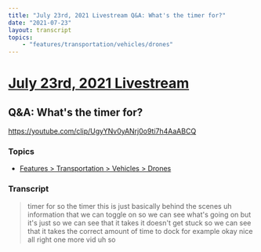 ```yaml
---
title: "July 23rd, 2021 Livestream Q&A: What's the timer for?"
date: "2021-07-23"
layout: transcript
topics:
    - "features/transportation/vehicles/drones"
---
```

# [July 23rd, 2021 Livestream](../2021-07-23.md)
## Q&A: What's the timer for?
https://youtube.com/clip/UgyYNv0yANrj0o9ti7h4AaABCQ

### Topics
* [Features > Transportation > Vehicles > Drones](../topics/features/transportation/vehicles/drones.md)

### Transcript

> timer for so the timer this is just basically behind the scenes uh information that we can toggle on so we can see what's going on but it's just so we can see that it takes it doesn't get stuck so we can see that it takes the correct amount of time to dock for example okay nice all right one more vid uh so
